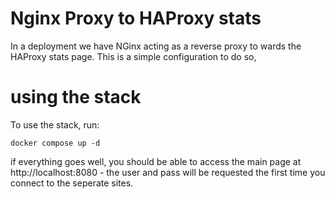 # Nginx Proxy to HAProxy stats

In a deployment we have NGinx acting as a reverse proxy to wards the HAProxy stats page. This is a simple configuration to do so,

# using the stack

To use the stack, run:

```
docker compose up -d
```

if everything goes well, you should be able to access the main  page at http://localhost:8080 - the user and pass will be requested the first time you connect to the seperate sites.

